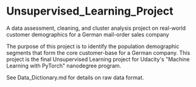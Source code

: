 # Unsupervised_Learning_Project
 A data assessment, cleaning, and cluster analysis project on real-world customer demographics for a German mail-order sales company

The purpose of this project is to identify the population demographic segments that form the core customer-base for a German company. This project is the final Unsupervised Learning project for Udacity's "Machine Learning with PyTorch" nanodegree program.

See Data_Dictionary.md for details on raw data format. 